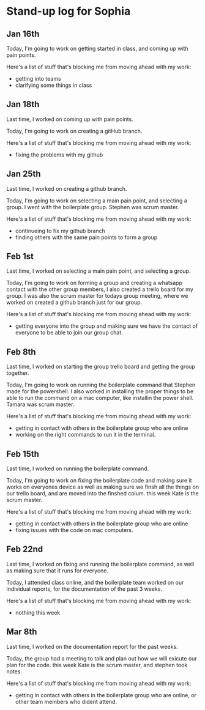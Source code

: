 # Stand-up log for Sophia

## Jan 16th
Today, I'm going to work on getting started in class, and coming up with pain points.

Here's a list of stuff that's blocking me from moving ahead with my work:
- getting into teams
- clarifying some things in class


## Jan 18th
Last time, I worked on coming up with pain points.

Today, I'm going to work on creating a gitHub branch.

Here's a list of stuff that's blocking me from moving ahead with my work:
- fixing the problems with my github


## Jan 25th
Last time, I worked on creating a github branch.

Today, I'm going to work on selecting a main pain point, and selecting a group. I went with the boilerplate group. Stephen was scrum master.

Here's a list of stuff that's blocking me from moving ahead with my work:
- continueing to fix my github branch
- finding others with the same pain points to form a group


## Feb 1st
Last time, I worked on selecting a main pain point, and selecting a group.

Today, I'm going to work on forming a group and creating a whatsapp contact with the other group members, I also created a trello board for my group. I was also the scrum master for todays group meeting, where we worked on created a github branch just for our group.

Here's a list of stuff that's blocking me from moving ahead with my work:
- getting everyone into the group and making sure we have the contact of everyone to be able to join our group chat.


## Feb 8th
Last time, I worked on starting the group trello board and getting the group together.

Today, I'm going to work on running the boilerplate command that Stephen made for the powershell. I also worked in installing the proper things to be able to run the command on a mac computer, like installin the power shell. Tamara was scrum master.

Here's a list of stuff that's blocking me from moving ahead with my work:
- getting in contact with others in the boilerplate group who are online
- working on the right commands to run it in the terminal.


## Feb 15th
Last time, I worked on running the boilerplate command.

Today, I'm going to work on fixing the boilerplate code and making sure it works on everyones device as well as making sure we finsh all the things on our trello board, and are moved into the finshed colum. this week Kate is the scrum master. 

Here's a list of stuff that's blocking me from moving ahead with my work:
- getting in contact with others in the boilerplate group who are online
- fixing issues with the code on mac computers.



## Feb 22nd
Last time, I worked on fixing and running the boilerplate command, as well as making sure that it runs for everyone.

Today, I attended class online, and the boilerplate team worked on our individual reports, for the documentation of the past 3 weeks.

Here's a list of stuff that's blocking me from moving ahead with my work:
- nothing this week



## Mar 8th
Last time, I worked on the documentation report for the past weeks.

Today, the group had a meeting to talk and plan out how we will exicute our plan for the code. this week Kate is the scrum master, and stephen took notes.

Here's a list of stuff that's blocking me from moving ahead with my work:
- getting in contact with others in the boilerplate group who are online, or other team members who dident attend.
